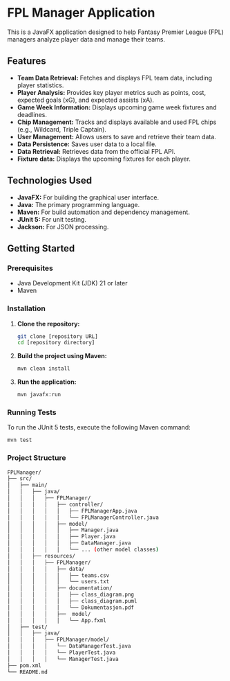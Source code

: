 # FPL Manager Application

This is a JavaFX application designed to help Fantasy Premier League (FPL) managers analyze player data and manage their teams.

## Features

* **Team Data Retrieval:** Fetches and displays FPL team data, including player statistics.
* **Player Analysis:** Provides key player metrics such as points, cost, expected goals (xG), and expected assists (xA).
* **Game Week Information:** Displays upcoming game week fixtures and deadlines.
* **Chip Management:** Tracks and displays available and used FPL chips (e.g., Wildcard, Triple Captain).
* **User Management:** Allows users to save and retrieve their team data.
* **Data Persistence:** Saves user data to a local file.
* **Data Retrieval:** Retrieves data from the official FPL API.
* **Fixture data:** Displays the upcoming fixtures for each player.

## Technologies Used

* **JavaFX:** For building the graphical user interface.
* **Java:** The primary programming language.
* **Maven:** For build automation and dependency management.
* **JUnit 5:** For unit testing.
* **Jackson:** For JSON processing.

## Getting Started

### Prerequisites

* Java Development Kit (JDK) 21 or later
* Maven

### Installation

1.  **Clone the repository:**

    ```bash
    git clone [repository URL]
    cd [repository directory]
    ```

2.  **Build the project using Maven:**

    ```bash
    mvn clean install
    ```

3.  **Run the application:**

    ```bash
    mvn javafx:run
    ```

### Running Tests

To run the JUnit 5 tests, execute the following Maven command:

```bash
mvn test
```
### Project Structure
```bash
FPLManager/
├── src/
│   ├── main/
│   │   ├── java/
│   │   │   ├── FPLManager/
│   │   │   │   ├── controller/
│   │   │   │   │   ├── FPLManagerApp.java
│   │   │   │   │   └── FPLManagerController.java
│   │   │   │   ├── model/
│   │   │   │   │   ├── Manager.java
│   │   │   │   │   ├── Player.java
│   │   │   │   │   ├── DataManager.java
│   │   │   │   │   └── ... (other model classes)
│   │   ├── resources/
│   │   │   ├── FPLManager/
│   │   │   │   ├── data/
│   │   │   │   │   ├── teams.csv
│   │   │   │   │   └── users.txt
│   │   │   │   ├── documentation/
│   │   │   │   │   ├── class_diagram.png
│   │   │   │   │   ├── class_diagram.puml
│   │   │   │   │   └── Dokumentasjon.pdf
│   │   │   │   ├──  model/
│   │   │   │   │   └── App.fxml
│   ├── test/
│   │   ├── java/
│   │   │   ├── FPLManager/model/
│   │   │   │   └── DataManagerTest.java
│   │   │   │   └── PlayerTest.java
│   │   │   │   └── ManagerTest.java
├── pom.xml
└── README.md
```
